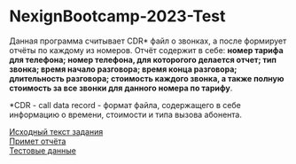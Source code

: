 # NexignBootcamp-2023-Test
Данная программа считывает CDR* файл о звонках, а после формирует отчёты по каждому из номеров. Отчёт содержит в себе: **номер тарифа для телефона; номер телефона, для которогого делается отчет; тип звонка; время начало разговора; время конца разговора; длительность разговора; стоимость каждого звонка, а также полную стоимость за все звонки для данного номера по тарифу**.

*CDR - сall data record - формат файла, содержащего в себе информацию о времени, стоимости и типа вызова абонента.

[Исходный текст задания](https://github.com/NexignBootcamp/Test-for-all-data-record/blob/main/task.txt)\
[Примет отчёта](https://github.com/NexignBootcamp/Test-for-all-data-record/blob/main/report_example.txt)\
[Тестовые данные](https://github.com/NexignBootcamp/Test-for-all-data-record/blob/main/cdr.txt)

